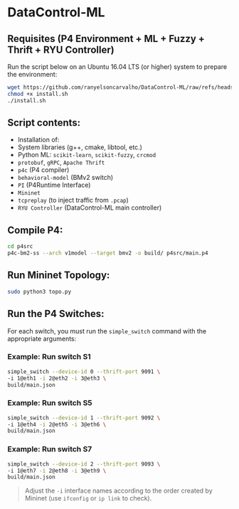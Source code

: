 # DataControl-ML

## Requisites (P4 Environment + ML + Fuzzy + Thrift + RYU Controller)
Run the script below on an Ubuntu 16.04 LTS (or higher) system to prepare the environment:

```bash
wget https://github.com/ranyelsoncarvalho/DataControl-ML/raw/refs/heads/main/P4-environment/install.sh
chmod +x install.sh
./install.sh
```
## Script contents:
- Installation of:
- System libraries (g++, cmake, libtool, etc.)
- Python ML: `scikit-learn`, `scikit-fuzzy`, `crcmod`
- `protobuf`, `gRPC`, `Apache Thrift`
- `p4c` (P4 compiler)
- `behavioral-model` (BMv2 switch)
- `PI` (P4Runtime Interface)
- `Mininet`
- `tcpreplay` (to inject traffic from `.pcap`)
- `RYU Controller` (DataControl-ML main controller)

## Compile P4:
```bash
cd p4src
p4c-bm2-ss --arch v1model --target bmv2 -o build/ p4src/main.p4
```
## Run Mininet Topology:
```bash
sudo python3 topo.py
```
## Run the P4 Switches:
For each switch, you must run the `simple_switch` command with the appropriate arguments:

### Example: Run switch S1
```bash
simple_switch --device-id 0 --thrift-port 9091 \
-i 1@eth1 -i 2@eth2 -i 3@eth3 \
build/main.json
```

### Example: Run switch S5
```bash
simple_switch --device-id 1 --thrift-port 9092 \
-i 1@eth4 -i 2@eth5 -i 3@eth6 \
build/main.json
```

### Example: Run switch S7
```bash
simple_switch --device-id 2 --thrift-port 9093 \
-i 1@eth7 -i 2@eth8 -i 3@eth9 \ 
build/main.json
```
> Adjust the `-i` interface names according to the order created by Mininet (use `ifconfig` or `ip link` to check).
